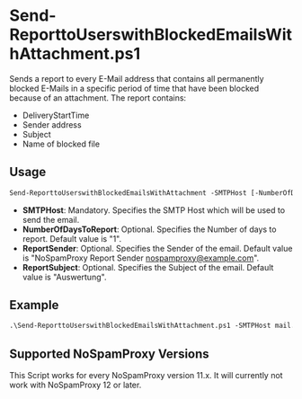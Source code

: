 # Send-ReporttoUserswithBlockedEmailsWithAttachment.ps1

Sends a report to every E-Mail address that contains all permanently blocked E-Mails in a specific period of time that have been blocked because of an attachment. The report contains:

- DeliveryStartTime
- Sender address
- Subject
- Name of blocked file

## Usage

```ps
Send-ReporttoUserswithBlockedEmailsWithAttachment -SMTPHost [-NumberOfDaysToReport] [-ReportSender] [-ReportSubject]
```

- **SMTPHost**: Mandatory. Specifies the SMTP Host which will be used to send the email.
- **NumberOfDaysToReport**: Optional. Specifies the Number of days to report. Default value is "1".
- **ReportSender**: Optional. Specifies the Sender of the email. Default value is "NoSpamProxy Report Sender <nospamproxy@example.com>".
- **ReportSubject**: Optional. Specifies the Subject of the email. Default value is "Auswertung".

## Example

```ps
.\Send-ReporttoUserswithBlockedEmailsWithAttachment.ps1 -SMTPHost mail.example.com`
```

## Supported NoSpamProxy Versions

This Script works for every NoSpamProxy version 11.x. It will currently not work with NoSpamProxy 12 or later.
